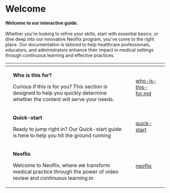 # Welcome

**Welcome to our interactive guide.** \
\
Whether you're looking to refine your skills, start with essential basics, or dive deep into our innovative Neoflix program, you've come to the right place. Our documentation is tailored to help healthcare professionals, educators, and administrators enhance their impact in medical settings through continuous learning and effective practices.

<table data-view="cards"><thead><tr><th></th><th></th><th></th><th data-hidden data-card-target data-type="content-ref"></th></tr></thead><tbody><tr><td></td><td><p><strong>Who is this for?</strong></p><p></p><p>Curious if this is for you? This section is designed to help you quickly determine whether the content will serve your needs.</p></td><td></td><td><a href="welcome/who-is-this-for.md">who-is-this-for.md</a></td></tr><tr><td></td><td><p><strong>Quick-start</strong></p><p></p><p>Ready to jump right in? Our Quick-start guide is here to help you hit the ground running</p></td><td></td><td><a href="welcome/quick-start/">quick-start</a></td></tr><tr><td></td><td><p><strong>Neoflix</strong></p><p></p><p>Welcome to Neoflix, where we transform medical practice through the power of video review and continuous learning.m</p></td><td></td><td><a href="welcome/neoflix/">neoflix</a></td></tr></tbody></table>

